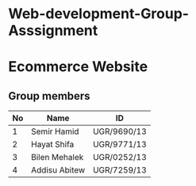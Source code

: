 # Web-development-Group-Asssignment
# Ecommerce Website
## Group members
| No | Name | ID |
| ------ | ------ | ------ |
|1| Semir Hamid | UGR/9690/13|
|2 |Hayat Shifa | UGR/9771/13|
|3| Bilen Mehalek | UGR/0252/13|
|4| Addisu Abitew | UGR/7259/13|
